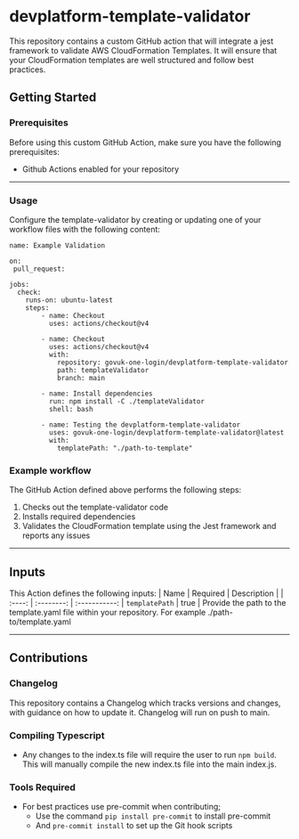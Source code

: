 # devplatform-template-validator
This repository contains a custom GitHub action that will integrate a jest framework to validate AWS CloudFormation Templates. It will ensure that your CloudFormation templates are well structured and follow best practices.

## Getting Started
### Prerequisites
Before using this custom GitHub Action, make sure you have the following prerequisites:
- Github Actions enabled for your repository
--------------
### Usage
Configure the template-validator by creating or updating one of your workflow files with the following content:

```
name: Example Validation

on:
 pull_request:

jobs:
  check:
    runs-on: ubuntu-latest
    steps:
        - name: Checkout
          uses: actions/checkout@v4
        
        - name: Checkout
          uses: actions/checkout@v4
          with:
            repository: govuk-one-login/devplatform-template-validator
            path: templateValidator
            branch: main

        - name: Install dependencies
          run: npm install -C ./templateValidator
          shell: bash

        - name: Testing the devplatform-template-validator
          uses: govuk-one-login/devplatform-template-validator@latest
          with:
            templatePath: "./path-to-template" 
```

### Example workflow
The GitHub Action defined above performs the following steps:
1. Checks out the template-validator code
2. Installs required dependencies
3. Validates the CloudFormation template using the Jest framework and reports any issues

----------
## Inputs
This Action defines the following inputs:
|  Name  |  Required  |  Description  |
| :----: | :--------: | :-----------: |
`templatePath` | true | Provide the path to the template.yaml file within your repository. For example ./path-to/template.yaml 

-------

## Contributions

### Changelog
This repository contains a Changelog which tracks versions and changes, with guidance on how to update it. Changelog will run on push to main.

### Compiling Typescript
- Any changes to the index.ts file will require the user to run `npm build`. This will manually compile the new index.ts file into the main index.js.

### Tools Required
- For best practices use pre-commit when contributing;
  - Use the command ```pip install pre-commit``` to install pre-commit
  - And ```pre-commit install``` to set up the Git hook scripts
